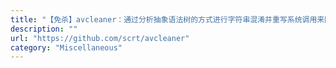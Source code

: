 ```yaml
---
title: "【免杀】avcleaner：通过分析抽象语法树的方式进行字符串混淆并重写系统调用来隐藏API函数的使用，使其绕过杀软的静态文件扫描和动态的API函数行为检测"
description: ""
url: "https://github.com/scrt/avcleaner"
category: "Miscellaneous"
---
```

